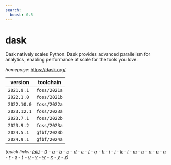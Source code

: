 ```yaml
---
search:
  boost: 0.5
---
```

# dask

Dask natively scales Python. Dask provides advanced parallelism for analytics, enabling performance  at scale for the tools you love.

*homepage*: <https://dask.org/>

version | toolchain
--------|----------
``2021.9.1`` | ``foss/2021a``
``2022.1.0`` | ``foss/2021b``
``2022.10.0`` | ``foss/2022a``
``2023.12.1`` | ``foss/2023a``
``2023.7.1`` | ``foss/2022b``
``2023.9.2`` | ``foss/2023a``
``2024.5.1`` | ``gfbf/2023b``
``2024.9.1`` | ``gfbf/2024a``


*(quick links: [(all)](../index.md) - [0](../0/index.md) - [a](../a/index.md) - [b](../b/index.md) - [c](../c/index.md) - [d](../d/index.md) - [e](../e/index.md) - [f](../f/index.md) - [g](../g/index.md) - [h](../h/index.md) - [i](../i/index.md) - [j](../j/index.md) - [k](../k/index.md) - [l](../l/index.md) - [m](../m/index.md) - [n](../n/index.md) - [o](../o/index.md) - [p](../p/index.md) - [q](../q/index.md) - [r](../r/index.md) - [s](../s/index.md) - [t](../t/index.md) - [u](../u/index.md) - [v](../v/index.md) - [w](../w/index.md) - [x](../x/index.md) - [y](../y/index.md) - [z](../z/index.md))*

